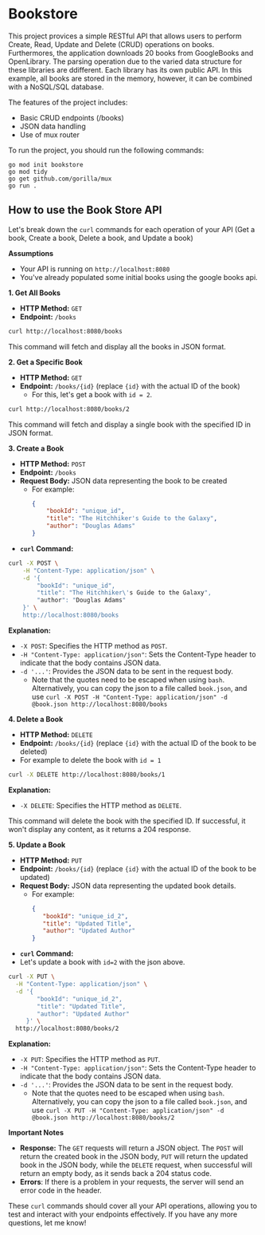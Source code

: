 # Bookstore
This project provices a simple RESTful API that allows users to perform Create, Read, Update and Delete (CRUD) operations on books. Furthermores, the application downloads 20 books from GoogleBooks and OpenLibrary. The parsing operation due to the varied data structure for these libraries are ddifferent. Each library has its own public API. In this example, all books are stored in the memory, however, it can be combined with a NoSQL/SQL database.

The features of the project includes:

- Basic CRUD endpoints (/books)
- JSON data handling
- Use of mux router

To run the project, you should run the following commands:
```
go mod init bookstore
go mod tidy
go get github.com/gorilla/mux
go run .
```

## How to use the Book Store API
Let's break down the `curl` commands for each operation of your API (Get a book, Create a book, Delete a book, and Update a book)

**Assumptions**

*   Your API is running on `http://localhost:8080`
*   You've already populated some initial books using the google books api.

**1. Get All Books**

*   **HTTP Method:** `GET`
*   **Endpoint:** `/books`

```bash
curl http://localhost:8080/books
```

   This command will fetch and display all the books in JSON format.

**2. Get a Specific Book**

*   **HTTP Method:** `GET`
*   **Endpoint:** `/books/{id}` (replace `{id}` with the actual ID of the book)
    * For this, let's get a book with `id = 2`.

```bash
curl http://localhost:8080/books/2
```

   This command will fetch and display a single book with the specified ID in JSON format.

**3. Create a Book**

*   **HTTP Method:** `POST`
*   **Endpoint:** `/books`
*   **Request Body:** JSON data representing the book to be created
    * For example:
        ```json
        {
            "bookId": "unique_id",
            "title": "The Hitchhiker's Guide to the Galaxy",
            "author": "Douglas Adams"
        }
       ```
*   **`curl` Command:**

```bash
curl -X POST \
    -H "Content-Type: application/json" \
    -d '{
        "bookId": "unique_id",
        "title": "The Hitchhiker\'s Guide to the Galaxy",
        "author": "Douglas Adams"
    }' \
    http://localhost:8080/books
```

**Explanation:**

*   `-X POST`: Specifies the HTTP method as `POST`.
*   `-H "Content-Type: application/json"`: Sets the Content-Type header to indicate that the body contains JSON data.
*   `-d '...'`: Provides the JSON data to be sent in the request body.
    * Note that the quotes need to be escaped when using `bash`. Alternatively, you can copy the json to a file called `book.json`, and use `curl -X POST -H "Content-Type: application/json" -d @book.json http://localhost:8080/books`

**4. Delete a Book**

*   **HTTP Method:** `DELETE`
*   **Endpoint:** `/books/{id}` (replace `{id}` with the actual ID of the book to be deleted)
*   For example to delete the book with `id = 1`

```bash
curl -X DELETE http://localhost:8080/books/1
```

**Explanation:**

*   `-X DELETE`: Specifies the HTTP method as `DELETE`.

   This command will delete the book with the specified ID. If successful, it won't display any content, as it returns a 204 response.

**5. Update a Book**

*   **HTTP Method:** `PUT`
*   **Endpoint:** `/books/{id}` (replace `{id}` with the actual ID of the book to be updated)
*   **Request Body:** JSON data representing the updated book details.
     * For example:
        ```json
        {
           "bookId": "unique_id_2",
           "title": "Updated Title",
           "author": "Updated Author"
        }
       ```
*   **`curl` Command:**
   * Let's update a book with `id=2` with the json above.

```bash
curl -X PUT \
  -H "Content-Type: application/json" \
  -d '{
        "bookId": "unique_id_2",
        "title": "Updated Title",
        "author": "Updated Author"
     }' \
  http://localhost:8080/books/2
```

**Explanation:**

*   `-X PUT`: Specifies the HTTP method as `PUT`.
*   `-H "Content-Type: application/json"`: Sets the Content-Type header to indicate that the body contains JSON data.
*   `-d '...'`: Provides the JSON data to be sent in the request body.
    * Note that the quotes need to be escaped when using `bash`. Alternatively, you can copy the json to a file called `book.json`, and use `curl -X PUT -H "Content-Type: application/json" -d @book.json http://localhost:8080/books/2`

**Important Notes**

*   **Response:** The `GET` requests will return a JSON object. The `POST` will return the created book in the JSON body, `PUT` will return the updated book in the JSON body, while the `DELETE` request, when successful will return an empty body, as it sends back a 204 status code.
*   **Errors**: If there is a problem in your requests, the server will send an error code in the header.

These `curl` commands should cover all your API operations, allowing you to test and interact with your endpoints effectively. If you have any more questions, let me know!
